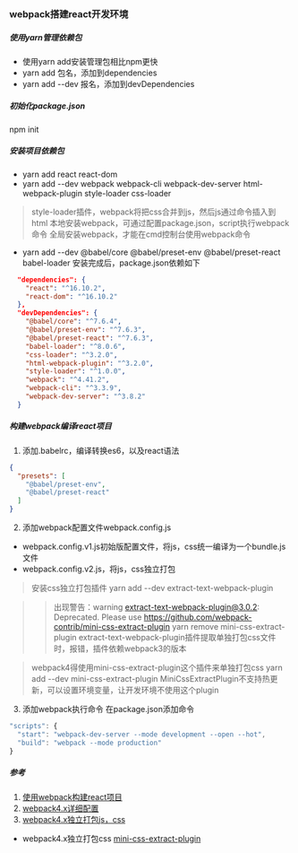 ### webpack搭建react开发环境

##### 使用yarn管理依赖包
+ 使用yarn add安装管理包相比npm更快
+ yarn add 包名，添加到dependencies
+ yarn add --dev 报名，添加到devDependencies

##### 初始化package.json
npm init

##### 安装项目依赖包
+ yarn add react react-dom
+ yarn add --dev webpack webpack-cli webpack-dev-server html-webpack-plugin style-loader css-loader
> style-loader插件，webpack将把css合并到js，然后js通过命令插入到html
本地安装webpack，可通过配置package.json，script执行webpack命令
全局安装webpack，才能在cmd控制台使用webpack命令
+ yarn add --dev @babel/core @babel/preset-env @babel/preset-react babel-loader
安装完成后，package.json依赖如下
```json
  "dependencies": {
    "react": "^16.10.2",
    "react-dom": "^16.10.2"
  },
  "devDependencies": {
    "@babel/core": "^7.6.4",
    "@babel/preset-env": "^7.6.3",
    "@babel/preset-react": "^7.6.3",
    "babel-loader": "^8.0.6",
    "css-loader": "^3.2.0",
    "html-webpack-plugin": "^3.2.0",
    "style-loader": "^1.0.0",
    "webpack": "^4.41.2",
    "webpack-cli": "^3.3.9",
    "webpack-dev-server": "^3.8.2"
  }
```

##### 构建webpack编译react项目
1. 添加.babelrc，编译转换es6，以及react语法
```json
{
  "presets": [
    "@babel/preset-env",
    "@babel/preset-react"
  ]
}
```
2. 添加webpack配置文件webpack.config.js
+ webpack.config.v1.js初始版配置文件，将js，css统一编译为一个bundle.js文件
+ webpack.config.v2.js，将js，css独立打包
> 安装css独立打包插件
> yarn add --dev extract-text-webpack-plugin

>> 出现警告：warning extract-text-webpack-plugin@3.0.2: Deprecated. Please use https://github.com/webpack-contrib/mini-css-extract-plugin
>> yarn remove mini-css-extract-plugin
>> extract-text-webpack-plugin插件提取单独打包css文件时，报错，插件依赖webpack3的版本

> webpack4得使用mini-css-extract-plugin这个插件来单独打包css
> yarn add --dev mini-css-extract-plugin
> MiniCssExtractPlugin不支持热更新，可以设置环境变量，让开发环境不使用这个plugin

3. 添加webpack执行命令
在package.json添加命令
```javascript
"scripts": {
  "start": "webpack-dev-server --mode development --open --hot",
  "build": "webpack --mode production"
}
```



##### 参考
1. [使用webpack构建react项目](https://mp.weixin.qq.com/s/eTQbgX8C3pFOTpbpHoWkHQ)
2. [webpack4.x详细配置](https://www.jianshu.com/p/6712e4e4b8fe)
3. [webpack4.x独立打包js，css](https://www.jianshu.com/p/7b9b86b9366b)

+ webpack4.x独立打包css
[mini-css-extract-plugin](https://github.com/webpack-contrib/mini-css-extract-plugin)

